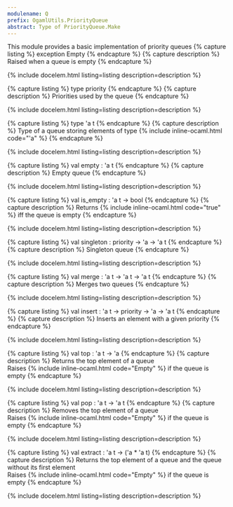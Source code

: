 ```yaml
---
modulename: Q 
prefix: OgamlUtils.PriorityQueue
abstract: Type of PriorityQueue.Make
---
```



This module provides a basic implementation of priority queues
{% capture listing %}
exception Empty
{% endcapture %}
{% capture description %}
Raised when a queue is empty
{% endcapture %}

{% include docelem.html listing=listing description=description   %}

{% capture listing %}
type priority
{% endcapture %}
{% capture description %}
Priorities used by the queue
{% endcapture %}

{% include docelem.html listing=listing description=description   %}

{% capture listing %}
type 'a t
{% endcapture %}
{% capture description %}
Type of a queue storing elements of type {% include inline-ocaml.html code="'a" %}
{% endcapture %}

{% include docelem.html listing=listing description=description   %}

{% capture listing %}
val empty : 'a t
{% endcapture %}
{% capture description %}
Empty queue
{% endcapture %}

{% include docelem.html listing=listing description=description   %}

{% capture listing %}
val is_empty : 'a t -> bool
{% endcapture %}
{% capture description %}
Returns {% include inline-ocaml.html code="true" %} iff the queue is empty
{% endcapture %}

{% include docelem.html listing=listing description=description   %}

{% capture listing %}
val singleton : priority -> 'a -> 'a t
{% endcapture %}
{% capture description %}
Singleton queue
{% endcapture %}

{% include docelem.html listing=listing description=description   %}

{% capture listing %}
val merge : 'a t -> 'a t -> 'a t
{% endcapture %}
{% capture description %}
Merges two queues
{% endcapture %}

{% include docelem.html listing=listing description=description   %}

{% capture listing %}
val insert : 'a t -> priority -> 'a -> 'a t
{% endcapture %}
{% capture description %}
Inserts an element with a given priority
{% endcapture %}

{% include docelem.html listing=listing description=description   %}

{% capture listing %}
val top : 'a t -> 'a
{% endcapture %}
{% capture description %}
Returns the top element of a queue<br/>
 Raises {% include inline-ocaml.html code="Empty" %} if the queue is empty
{% endcapture %}

{% include docelem.html listing=listing description=description   %}

{% capture listing %}
val pop : 'a t -> 'a t
{% endcapture %}
{% capture description %}
Removes the top element of a queue<br/>
 Raises {% include inline-ocaml.html code="Empty" %} if the queue is empty
{% endcapture %}

{% include docelem.html listing=listing description=description   %}

{% capture listing %}
val extract : 'a t -> ('a * 'a t)
{% endcapture %}
{% capture description %}
Returns the top element of a queue and the queue without its
 first element<br/>
 Raises {% include inline-ocaml.html code="Empty" %} if the queue is empty
{% endcapture %}

{% include docelem.html listing=listing description=description   %}


